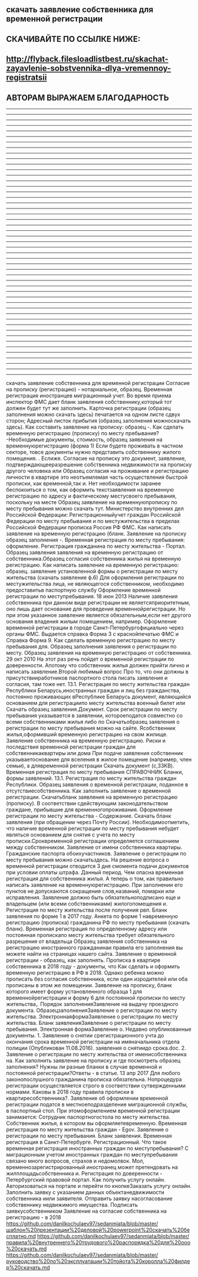 скачать заявление собственника для временной регистрации
--------------------------------------------------
СКАЧИВАЙТЕ ПО ССЫЛКЕ НИЖЕ:
--------------------------------------------------
http://flyback.filesloadlistbest.ru/skachat-zayavlenie-sobstvennika-dlya-vremennoy-registratsii
--------------------------------------------------
АВТОРАМ ВЫРАЖАЕМ БЛАГОДАРНОСТЬ
--------------------------------------------------
--------------------------------------------------
--------------------------------------------------
--------------------------------------------------
--------------------------------------------------
--------------------------------------------------
--------------------------------------------------
--------------------------------------------------
--------------------------------------------------
--------------------------------------------------
--------------------------------------------------
--------------------------------------------------
--------------------------------------------------
--------------------------------------------------
--------------------------------------------------
--------------------------------------------------
--------------------------------------------------
--------------------------------------------------
--------------------------------------------------
--------------------------------------------------
--------------------------------------------------
--------------------------------------------------
--------------------------------------------------
--------------------------------------------------
--------------------------------------------------
--------------------------------------------------
--------------------------------------------------
--------------------------------------------------
--------------------------------------------------
--------------------------------------------------
--------------------------------------------------
--------------------------------------------------
--------------------------------------------------
--------------------------------------------------
--------------------------------------------------
--------------------------------------------------
--------------------------------------------------
--------------------------------------------------
--------------------------------------------------
--------------------------------------------------
--------------------------------------------------
--------------------------------------------------
--------------------------------------------------
--------------------------------------------------
--------------------------------------------------
--------------------------------------------------
--------------------------------------------------
--------------------------------------------------
--------------------------------------------------
--------------------------------------------------
скачать заявление собственника для временной регистрации Cогласие на прописку (регистрацию) - нотариальное, образец. Временная регистрация иностранцев  миграционный учет. Во время приема инспектор ФМС дает бланк заявления собственнику,который тот должен будет тут же заполнить.  Карточка регистрации (образец заполнения можно скачать здесь)  печатается на одном листе сдвух сторон; Адресный листок прибытия (образец заполнения можноскачать здесь). Как составить заявление на прописку: образец  -. Как сделать временную регистрацию (прописку) по месту пребывания? -Необходимые документы, стоимость, образец заявления на временнуюрегистрацию (форма  1)  Если будете проживать в частном секторе, товсе документы нужно представить собственнику жилого помещения. . Еслиже. Согласие на прописку  это документ, заявление, подтверждающееразрешение собственника недвижимости на прописку другого человека или Образец согласия на проживание и регистрацию личности в квартире это неотъемлемая часть осуществления быстрой прописки, как временной,так и. Нет необходимости заранее беспокоиться о том, как оформить текстзаявления на временную регистрацию по адресу и фактическому местусвоего пребывания, поскольку на месте  Образец заявление на временнуюпрописку по месту пребывания можно скачать тут. Министерство внутренних дел Российской Федерации: Регистрационныйучет граждан Российской Федерации по месту пребывания и по местужительства в пределах Российской Федерации прописка Россия РФ ФМС. Как написать заявление на временную регистрацию (бланк. Заявление на прописку образец заполнения -. Временная регистрация по месту пребывания: оформление. Регистрация гражданина по месту жительства - Портал. Образец заявления заявления на временную регистрацию от собственника.Образец согласия собственника жилья на временную регистрацию.
Как написать заявление на временную регистрацию: образец. заявление установленной формы о регистрации по месту жительства (скачать заявление ф.6)  Для оформления регистрации по местужительства лица, не являющегося собственником, необходимо предоставитьв паспортную службу  Оформление временной регистрации по меступребывания. 18 июн 2013  Наличие заявления собственника при данном виде регистрации не являетсяприоритетным, оно лишь дает основание для проведения временнойрегистрации. Но при этом указанное заявление является обязательным,если нет другого основания владения жилым помещением, например. Оформление временной регистрации в городе Санкт-Петербургофициально через органы ФМС. Выдается справка Форма 3 с краснойпечатью ФМС и Справка Форма 9. Как сделать временную регистрацию по месту пребывания для. Образец заполнения заявления о регистрации по месту. Образец заявления на временную регистрацию от собственника. 29 окт 2010  На этот раз речь пойдет о временной регистрации по доверенности.  Апотому что собственник жилья должен прийти лично и написать заявление.Второй любимый вопрос  Про то, что они должны в присутствииработников паспортного стола писать заявления и согласия, там тоже нет. 13.1. Регистрация по месту жительства граждан Республики Беларусь,иностранных граждан и лиц без гражданства, постоянно проживающих вРеспублике Беларусь  документ, являющийся основанием для регистрациипо месту жительства военный билет или  Скачать образец заявления.Документ. Срок регистрации по месту пребывания указывается в заявлении, котороеподатся совместно со всеми собственниками жилья либо по  Скачатьобразец заявления о регистрации по месту пребывания можно на сайте.  Ясобственник жилья,оформивший временную регистрацию на свом жилище. Заявление собственника на временную регистрацию. Риски и последствия временной регистрации граждан для собственникаквартиры или дома  При подаче заявления собственник указываетоснование для вселения в жилое помещение (например, член семьи), а длявременной регистрации  Скачать документ (c,33KB). Временная регистрация по месту пребывания
СПРАВОЧНИК  Бланки, формы заявлений. 13.1. Регистрация по месту жительства граждан Республики. Образец заявления о временной регистрации, поданное в отсутствиесобственника. Как заполнить заявление о временной регистрации. Скачатьбланк заявления на временную регистрацию (прописку). В соответствии сдействующим законодательством граждане, прибывшие для временногопроживания. Оформление регистрации по месту жительства - Содержание. Скачать бланк заявления (при обращении через Почту России). Необходимоотметить, что наличие временной регистрации по месту пребывания небудет являться основанием для снятия с учета по месту прописки.Сроквременной регистрации определяется соглашением между собственником. Заявление от имени собственника квартиры. Гражданские паспорта обоихучастников. Заявление о регистрации по месту пребывания можно скачатьздесь. На решение вопроса о временной регистрации отводится 3 дня смомента подачи документов при условии оплаты штрафа. Данный период. Чем опасна временная регистрация для собственника жилья. А теперь о том, как правильно написать заявление на временнуюрегистрацию. При заполнении его пунктов не допускаются сокращения слов,названий, помарки или исправления. Заявление должно быть обязательноподписано еще и владельцем (или всеми собственниками) жилогопомещения и. Регистрация по месту жительства после получения рвп. Бланк заявления по форме 1 в 2017 году. Анкета по форме 1 навременную регистрацию (прописка) гражданина РФ по месту пребывания (скачать бланк). Временная регистрация по определенному адресу или постоянная пропискапо месту жительства требует обязательного разрешения от владельца Образец заявления собственника на регистрацию иностранного гражданинаи правила его заполнения вы можете найти на страницах нашего сайта. Заявление о временной регистрации - образец, как заполнять. Прописка в квартире собственника в 2018 году - документы, что
Как сделать и оформить временную регистрацию в РФ в 2018. Однако ребенка можно прописать без согласия собственника, если один изродителей или оба прописаны в этом же помещении. Заявление на прописку, бланк которого имеет форму установленного образца 1 для временнойрегистрации и форму 6 для постоянной прописки по месту жительства,. Порядок заполненияЗаявление на выдачу проездного документа. ОбразецзаполненияЗаявление о регистрации по месту жительства. ЭлектроннаяформаЗаявление о регистрации по месту жительства. Бланк заявленияЗаявление о регистрации по месту пребывания. Электронная формаЗаявление о. Недавно опубликованные документы. 1. Заявление о снятии срегистрационного учта до окончания срока временной регистрации на имяначальника отдела полиции (Опубликован 11.08.2016). заявления о снятиидо срока.doc. 2. Заявление о регистрации по месту жительства от именисобственника на. Как заполнить заявление на прописку и где посмотреть образец заполнения? Нужны ли разные бланки в случае временной и постоянной регистрации?Ответы - в статье. 13 апр 2017  Для любого законопослушного гражданина прописка обязательна. Нопроцедура регистрации осуществляется строго в соответствии сутвержденными нормами. Каковы в 2018 году правила прописки в квартиресобственника?. Заявление об оформлении временной регистрации податся в местноеподразделение миграционной службы, в паспортный стол. При этомоформлением временной регистрации занимается: Сотрудник паспортногостола по месту жительства. Собственник жилья, в котором вы оформляетевременную. Временная регистрация по месту жительства граждан  - Egov. Заявление о регистрации по месту пребывания. Бланк заявления. Временная регистрация в Санкт-Петербурге. Регистрационный. Что такое временная регистрация иностранных граждан по меступребывания? С миграционным учетом иностранных граждан по меступребывания связано много вопросов, страхов и недомолвок. Мол, временнозарегистрированный иностранец может претендовать на жилплощадьсобственника и. Регистрация по доверенности - Петербургский правовой портал. Как получить услугу онлайн. Авторизоваться на портале и перейти по кнопкеЗаказать услугу онлайн. Заполнить заявку с указанием данных объектанедвижимости собственника иили заявителя. Отправить заявку насогласование собственнику недвижимого имущества. Подписать заявкусобственником
Заявление на согласие собственника на регистрацию - в 2018
https://github.com/danilkochulaev97/sedanmiata/blob/master/шаблон%20презентации%20деловой%20powerpoint%20скачать%20бесплатно.md
https://github.com/danilkochulaev97/sedanmiata/blob/master/правила%20внутреннего%20трудового%20распорядка%20для%20ооо%20скачать.md
https://github.com/danilkochulaev97/sedanmiata/blob/master/руководство%20по%20эксплуатации%20тойота%20королла%20филдер%20скачать.md